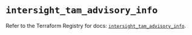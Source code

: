 # `intersight_tam_advisory_info`

Refer to the Terraform Registry for docs: [`intersight_tam_advisory_info`](https://registry.terraform.io/providers/ciscodevnet/intersight/1.0.71/docs/resources/tam_advisory_info).
